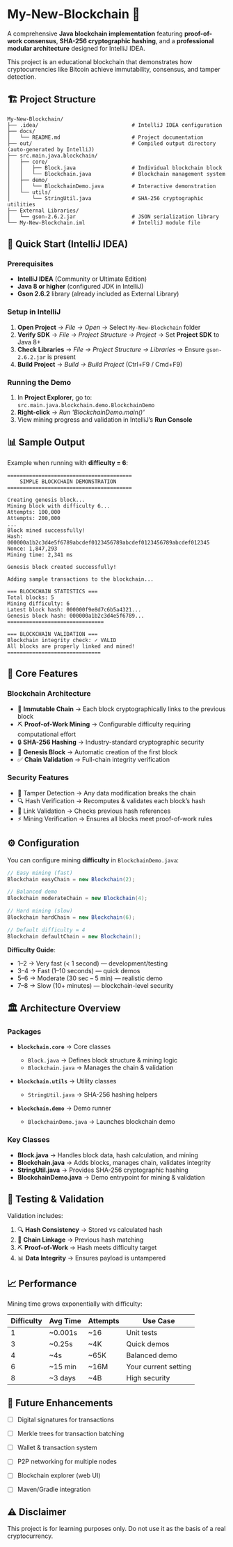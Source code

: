 # My-New-Blockchain 🔗

A comprehensive **Java blockchain implementation** featuring **proof-of-work consensus**, **SHA-256 cryptographic hashing**, and a **professional modular architecture** designed for IntelliJ IDEA.

This project is an educational blockchain that demonstrates how cryptocurrencies like Bitcoin achieve immutability, consensus, and tamper detection.


## 🏗️ Project Structure

```
My-New-Blockchain/
├── .idea/                              # IntelliJ IDEA configuration
├── docs/
│   └── README.md                       # Project documentation
├── out/                                # Compiled output directory (auto-generated by IntelliJ)
├── src.main.java.blockchain/
│   ├── core/
│   │   ├── Block.java                  # Individual blockchain block
│   │   └── Blockchain.java             # Blockchain management system
│   ├── demo/
│   │   └── BlockchainDemo.java         # Interactive demonstration
│   └── utils/
│       └── StringUtil.java             # SHA-256 cryptographic utilities
├── External Libraries/
│   └── gson-2.6.2.jar                  # JSON serialization library
└── My-New-Blockchain.iml               # IntelliJ module file
```


## 🚀 Quick Start (IntelliJ IDEA)

### Prerequisites

* **IntelliJ IDEA** (Community or Ultimate Edition)
* **Java 8 or higher** (configured JDK in IntelliJ)
* **Gson 2.6.2** library (already included as External Library)

### Setup in IntelliJ

1. **Open Project** → *File → Open* → Select `My-New-Blockchain` folder
2. **Verify SDK** → *File → Project Structure → Project* → Set **Project SDK** to Java 8+
3. **Check Libraries** → *File → Project Structure → Libraries* → Ensure `gson-2.6.2.jar` is present
4. **Build Project** → *Build → Build Project* (Ctrl+F9 / Cmd+F9)

### Running the Demo

1. In **Project Explorer**, go to: `src.main.java.blockchain.demo.BlockchainDemo`
2. **Right-click** → *Run 'BlockchainDemo.main()'*
3. View mining progress and validation in IntelliJ’s **Run Console**



## 📊 Sample Output

Example when running with **difficulty = 6**:

```
========================================
    SIMPLE BLOCKCHAIN DEMONSTRATION    
========================================

Creating genesis block...
Mining block with difficulty 6...
Attempts: 100,000
Attempts: 200,000
...
Block mined successfully!
Hash: 000000a1b2c3d4e5f6789abcdef0123456789abcdef0123456789abcdef012345
Nonce: 1,847,293
Mining time: 2,341 ms

Genesis block created successfully!

Adding sample transactions to the blockchain...

=== BLOCKCHAIN STATISTICS ===
Total blocks: 5
Mining difficulty: 6
Latest block hash: 000000f9e8d7c6b5a4321...
Genesis block hash: 000000a1b2c3d4e5f6789...
===============================

=== BLOCKCHAIN VALIDATION ===
Blockchain integrity check: ✓ VALID
All blocks are properly linked and mined!
==============================
```


## 🔧 Core Features

### Blockchain Architecture

* 🔗 **Immutable Chain** → Each block cryptographically links to the previous block
* ⛏️ **Proof-of-Work Mining** → Configurable difficulty requiring computational effort
* 🔒 **SHA-256 Hashing** → Industry-standard cryptographic security
* 🌱 **Genesis Block** → Automatic creation of the first block
* ✅ **Chain Validation** → Full-chain integrity verification

### Security Features

* 🚨 Tamper Detection → Any data modification breaks the chain
* 🔍 Hash Verification → Recomputes & validates each block’s hash
* 🔗 Link Validation → Checks previous hash references
* ⚡ Mining Verification → Ensures all blocks meet proof-of-work rules


## ⚙️ Configuration

You can configure mining **difficulty** in `BlockchainDemo.java`:

```java
// Easy mining (fast)
Blockchain easyChain = new Blockchain(2);

// Balanced demo
Blockchain moderateChain = new Blockchain(4);

// Hard mining (slow)
Blockchain hardChain = new Blockchain(6);

// Default difficulty = 4
Blockchain defaultChain = new Blockchain();
```

**Difficulty Guide**:

* 1–2 → Very fast (< 1 second) — development/testing
* 3–4 → Fast (1–10 seconds) — quick demos
* 5–6 → Moderate (30 sec – 5 min) — realistic demo
* 7–8 → Slow (10+ minutes) — blockchain-level security


## 🏛️ Architecture Overview

### Packages

* **`blockchain.core`** → Core classes

  * `Block.java` → Defines block structure & mining logic
  * `Blockchain.java` → Manages the chain & validation
* **`blockchain.utils`** → Utility classes

  * `StringUtil.java` → SHA-256 hashing helpers
* **`blockchain.demo`** → Demo runner

  * `BlockchainDemo.java` → Launches blockchain demo

### Key Classes

* **Block.java** → Handles block data, hash calculation, and mining
* **Blockchain.java** → Adds blocks, manages chain, validates integrity
* **StringUtil.java** → Provides SHA-256 cryptographic hashing
* **BlockchainDemo.java** → Demo entrypoint for mining & validation


## 🧪 Testing & Validation

Validation includes:

1. 🔍 **Hash Consistency** → Stored vs calculated hash
2. 🔗 **Chain Linkage** → Previous hash matching
3. ⛏️ **Proof-of-Work** → Hash meets difficulty target
4. 📊 **Data Integrity** → Ensures payload is untampered


## 📈 Performance

Mining time grows exponentially with difficulty:

| Difficulty | Avg Time | Attempts | Use Case             |
| ---------- | -------- | -------- | -------------------- |
| 1          | \~0.001s | \~16     | Unit tests           |
| 3          | \~0.25s  | \~4K     | Quick demos          |
| 4          | \~4s     | \~65K    | Balanced demo        |
| 6          | \~15 min | \~16M    | Your current setting |
| 8          | \~3 days | \~4B     | High security        |


## 🔮 Future Enhancements

* [ ] Digital signatures for transactions
* [ ] Merkle trees for transaction batching
* [ ] Wallet & transaction system
* [ ] P2P networking for multiple nodes
* [ ] Blockchain explorer (web UI)
* [ ] Maven/Gradle integration


## ⚠️ Disclaimer
This project is for learning purposes only.
Do not use it as the basis of a real cryptocurrency.
